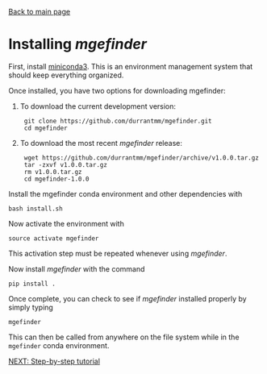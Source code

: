 [Back to main page](../README.md)  

# Installing *mgefinder*
First, install [miniconda3](https://conda.io/en/master/miniconda.html). This is an environment management system that 
should keep everything organized.

Once installed, you have two options for downloading mgefinder:

1) To download the current development version:

        git clone https://github.com/durrantmm/mgefinder.git
        cd mgefinder

2) To download the most recent *mgefinder* release:

        wget https://github.com/durrantmm/mgefinder/archive/v1.0.0.tar.gz
        tar -zxvf v1.0.0.tar.gz
        rm v1.0.0.tar.gz
        cd mgefinder-1.0.0
    
Install the mgefinder conda environment and other dependencies with

    bash install.sh

Now activate the environment with
    
    source activate mgefinder
    
This activation step must be repeated whenever using *mgefinder*.

Now install *mgefinder* with the command

    pip install .
    
Once complete, you can check to see if *mgefinder* installed properly by simply typing

    mgefinder
   
This can then be called from anywhere on the file system while in the `mgefinder` conda environment.


[NEXT: Step-by-step tutorial](tutorial.md)



